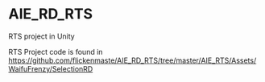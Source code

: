 # AIE_RD_RTS
RTS project in Unity

RTS Project code is found in https://github.com/flickenmaste/AIE_RD_RTS/tree/master/AIE_RTS/Assets/WaifuFrenzy/SelectionRD
